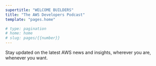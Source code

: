 ```yaml
---
supertitle: "WELCOME BUILDERS"
title: "The AWS Developers Podcast"
template: "pages.home"

# type: pagination
# home: home
# slug: pages/{{number}}
---
```


Stay updated on the latest AWS news and insights, wherever you are, whenever you want.